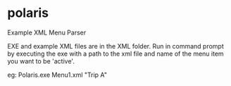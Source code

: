 # polaris
Example XML Menu Parser

EXE and example XML files are in the XML folder. Run in command prompt by executing the exe with a path to the xml file
and name of the menu item you want to be 'active'.

eg: Polaris.exe Menu1.xml "Trip A"
